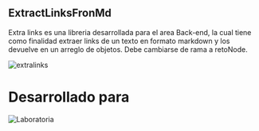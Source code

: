 ## ExtractLinksFronMd
Extra links es una libreria desarrollada para el area Back-end, la cual tiene como finalidad extraer links de un texto en formato markdown y los devuelve en un arreglo de objetos. Debe cambiarse de rama a retoNode.



![extralinks](https://user-images.githubusercontent.com/32285473/38064916-ec2b6c1a-32d6-11e8-9d65-3b1430b1d875.png)

# Desarrollado para

![Laboratoria](http://www.laboratoria.cl/)
